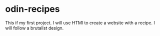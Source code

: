 # odin-recipes
This if my first project.
I will use HTMl to create a website with a recipe.
I will follow a brutalist design.